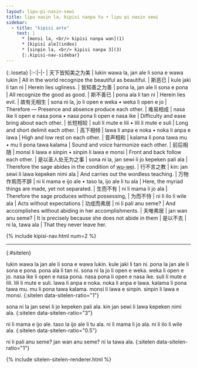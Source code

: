 ```yaml
---
layout: lipu-pi-nasin-sewi
title: lipu nasin la, kipisi nanpa tu • lipu pi nasin sewi
sidebar:
  - title: "kipisi ante"
    text: |
      * [monsi la, <br/> kipisi nanpa wan](1)
      * [kipisi ale](index)
      * [sinpin la, <br/> kipisi nanpa 3](3)
      {:.kipisi-nav-sidebar}
---
```


{:.loseta}
|:-:|-|-
| 天下皆知美之为美   | lukin wawa la, jan ale li sona e wawa lukin                 | All in the world recognize the beautiful as beautiful.
| 斯恶已             | kule jaki li tan ni                                         | Herein lies ugliness.
| 皆知善之为善       | pona la, jan ale li sona e pona                             | All recognize the good as good.
| 斯不善已           | pona ala li tan ni                                          | Herein lies evil.
| 故有无相生         | sona ni la, jo li open e weka • weka li open e jo           | Therefore — Presence and absence produce each other.
| 难易相成           | nasa ike li open e nasa pona • nasa pona li open e nasa ike | Difficulty and ease bring about each other.
| 长短相较           | suli li mute e lili • lili li mute e suli                   | Long and short delimit each other.
| 高下相倾           | lawa li anpa e noka • noka li anpa e lawa                   | High and low rest on each other.
| 音声相和           | kalama li pona tawa mu • mu li pona tawa kalama             | Sound and voice harmonize each other.
| 前后相随           | monsi li lawa e sinpin • sinpin li lawa e monsi             | Front and back follow each other.
| 是以圣人处无为之事 | sona ni la, jan sewi li jo kepeken pali ala                 | Therefore the sage abides in the condition of <abbr title="unattached-action">wu-wei</abbr>.
| 行不言之教         | kin: jan sewi li lawa kepeken nimi ala                      | And carries out the wordless teaching.
| 万物作焉而不辞     | ni li mama e ijo ale • taso la, ijo ale li tu ala           | Here, the myriad things are made, yet not separated.
| 生而不有           | ni li mama li jo ala                                        | Therefore the sage produces without possessing,
| 为而不恃           | ni li ilo li wile ala                                       | Acts without expectations
| 功成而弗居         | ni li pali anu seme?                                        | And accomplishes without abiding in her accomplishments.
| 夫唯弗居           | jan wan anu seme?                                           | It is precisely because she does not abide in them
| 是以不去           | ni la, tawa ala                                             | That they never leave her.

{% include kipisi-nav.html num=2 %}

-------
{:#sitelen}

lukin wawa la jan ale li sona e wawa lukin. kule jaki li tan ni.
pona la jan ale li sona e pona. pona ala li tan ni.
sona ni la jo li open e weka. weka li open e jo.
nasa ike li open e nasa pona. nasa pona li open e nasa ike.
suli li mute e lili. lili li mute e suli.
lawa li anpa e noka. noka li anpa e lawa.
kalama li pona tawa mu. mu li pona tawa kalama.
monsi li lawa e sinpin. sinpin li lawa e monsi.
{:sitelen data-sitelen-ratio="1"}

sona ni la jan sewi li jo kepeken pali ala.
kin jan sewi li lawa kepeken nimi ala.
{:sitelen data-sitelen-ratio="3"}

ni li mama e ijo ale. taso la ijo ale li tu ala.
ni li mama li jo ala.
ni li ilo li wile ala.
{:sitelen data-sitelen-ratio="0.5"}

ni li pali anu seme?
jan wan anu seme?
ni la tawa ala.
{:sitelen data-sitelen-ratio="1"}

{% include sitelen-sitelen-renderer.html %}
